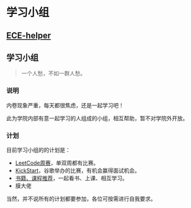 # 学习小组

## [ECE-helper]()

## 学习小组 <a id="&#x5B66;&#x4E60;&#x5C0F;&#x7EC4;"></a>

> 一个人愁，不如一群人愁。

### 说明 <a id="&#x8BF4;&#x660E;"></a>

内卷现象严重，每天都很焦虑，还是一起学习吧！

此为学院内部有意一起学习的人组成的小组，相互帮助，暂不对学院外开放。

### 计划 <a id="&#x8BA1;&#x5212;"></a>

目前学习小组的的计划是：

* [LeetCode周赛](https://leetcode.com/contest/)，单双周都有比赛。
* [KickStart](https://codingcompetitions.withgoogle.com/kickstart)，谷歌举办的比赛，有机会赢得面试机会。
* [书籍、课程推荐](shu-ji-ke-cheng-tui-jian.md)，一起看书、上课、相互学习。
* 膜大佬

当然，并不说所有的计划都要参加，各位可按需进行自我要求。

